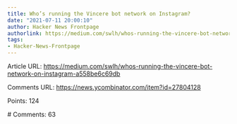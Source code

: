 ```yaml
---
title: Who’s running the Vincere bot network on Instagram?
date: "2021-07-11 20:00:10"
author: Hacker News Frontpage
authorlink: https://medium.com/swlh/whos-running-the-vincere-bot-network-on-instagram-a558be6c69db
tags:
- Hacker-News-Frontpage
---
```


<p>Article URL: <a href="https://medium.com/swlh/whos-running-the-vincere-bot-network-on-instagram-a558be6c69db">https://medium.com/swlh/whos-running-the-vincere-bot-network-on-instagram-a558be6c69db</a></p>
<p>Comments URL: <a href="https://news.ycombinator.com/item?id=27804128">https://news.ycombinator.com/item?id=27804128</a></p>
<p>Points: 124</p>
<p># Comments: 63</p>
